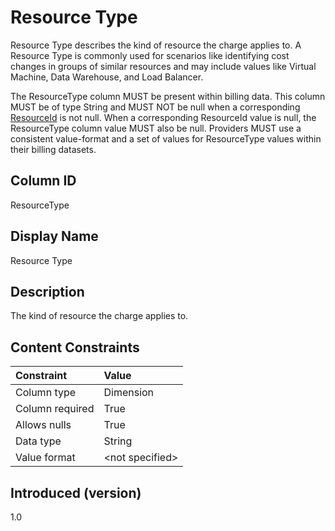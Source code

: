 # Resource Type

Resource Type describes the kind of resource the charge applies to.  A Resource Type is commonly used for scenarios like identifying cost changes in groups of similar resources and may include values like Virtual Machine, Data Warehouse, and Load Balancer.

The ResourceType column MUST be present within billing data.  This column MUST be of type String and MUST NOT be null when a corresponding [ResourceId](#resourceid) is not null.  When a corresponding ResourceId value is null, the ResourceType column value MUST also be null.  Providers MUST use a consistent value-format and a set of values for ResourceType values within their billing datasets.

## Column ID

ResourceType

## Display Name

Resource Type

## Description

The kind of resource the charge applies to.

## Content Constraints

|    Constraint   |      Value      |
|:----------------|:----------------|
| Column type     | Dimension       |
| Column required | True            |
| Allows nulls    | True            |
| Data type       | String          |
| Value format    | \<not specified> |

## Introduced (version)

1.0
